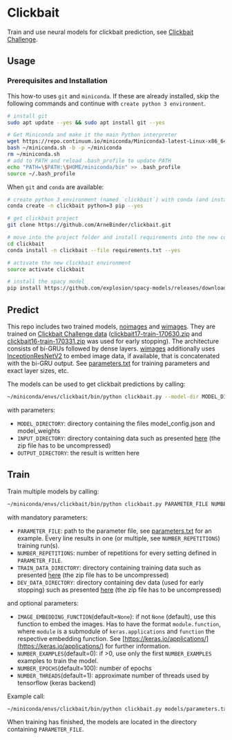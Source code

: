 # Clickbait

Train and use neural models for clickbait prediction, see [Clickbait Challenge](https://www.clickbait-challenge.org/).

## Usage

### Prerequisites and Installation

This how-to uses `git` and `miniconda`. If these are already installed, skip the following commands and continue
with `create python 3 environment`.

```bash
# install git
sudo apt update --yes && sudo apt install git --yes

# Get Miniconda and make it the main Python interpreter
wget https://repo.continuum.io/miniconda/Miniconda3-latest-Linux-x86_64.sh -O ~/miniconda.sh
bash ~/miniconda.sh -b -p ~/miniconda
rm ~/miniconda.sh
# add to PATH and reload .bash_profile to update PATH
echo "PATH=\$PATH:\$HOME/miniconda/bin" >> .bash_profile
source ~/.bash_profile
```
When `git` and `conda` are available:

```bash
# create python 3 environment (named `clickbait`) with conda (and install pip into it)
conda create -n clickbait python=3 pip --yes

# get clickbait project
git clone https://github.com/ArneBinder/clickbait.git

# move into the project folder and install requirements into the new conda environment
cd clickbait
conda install -n clickbait --file requirements.txt --yes

# activate the new clickbait environment
source activate clickbait

# install the spacy model
pip install https://github.com/explosion/spacy-models/releases/download/en_vectors_web_lg-2.0.0/en_vectors_web_lg-2.0.0.tar.gz#en_vectors_web_lg

```

## Predict

This repo includes two trained models, [noimages](models/noimages) and [wimages](models/wimages). They are trained on
[Clickbait Challenge data](https://www.clickbait-challenge.org/#data)
([clickbait17-train-170630.zip](http://www.uni-weimar.de/medien/webis/corpora/corpus-webis-clickbait-17/clickbait17-train-170630.zip)
and [clickbait16-train-170331.zip](http://www.uni-weimar.de/medien/webis/corpora/corpus-webis-clickbait-17/clickbait16-train-170331.zip)
was used for early stopping). The architecture consists of bi-GRUs followed by dense layers. [wimages](models/wimages)
additionally uses [InceptionResNetV2](https://keras.io/applications/#inceptionresnetv2) to embed image data,
if available, that is concatenated with the bi-GRU output. See [parameters.txt](models/parameters.txt) for training
parameters and exact layer sizes, etc.

The models can be used to get clickbait predictions by calling:
```bash
~/miniconda/envs/clickbait/bin/python clickbait.py --model-dir MODEL_DIRECTORY -i INPUT_DIRECTORY -o OUTPUT_DIRECTORY
```
with parameters:
* `MODEL_DIRECTORY`: directory containing the files model_config.json and model_weights
* `INPUT_DIRECTORY`: directory containing data such as presented [here](https://www.clickbait-challenge.org/#data) (the zip file has to be uncompressed)
* `OUTPUT_DIRECTORY`: the result is written here

## Train

Train multiple models by calling:
```bash
~/miniconda/envs/clickbait/bin/python clickbait.py PARAMETER_FILE NUMBER_REPETITIONS --image-embedding-function None|IMAGE_EMBEDDING_FUNCTION --nr-examples 0|NUMBER_EXAMPLES --nb-epoch NUMBER_EPOCHS --nb-threads NUMBER_THREADS --train-dir TRAIN_DATA_DIRECTORY --dev-dir DEV_DATA_DIRECTORY
```
with mandatory parameters:
* `PARAMETER_FILE`: path to the parameter file, see [parameters.txt](models/parameters.txt) for an example.
        Every line results in one (or multiple, see `NUMBER_REPETITIONS`) training run(s).
* `NUMBER_REPETITIONS`: number of repetitions for every setting defined in `PARAMETER_FILE`.
* `TRAIN_DATA_DIRECTORY`: directory containing training data such as presented [here](https://www.clickbait-challenge.org/#data) (the zip file has to be uncompressed)
* `DEV_DATA_DIRECTORY`: directory containing dev data (used for early stopping) such as presented [here](https://www.clickbait-challenge.org/#data) (the zip file has to be uncompressed)

and optional parameters:
* `IMAGE_EMBEDDING_FUNCTION`(default=`None`):  if not `Ǹone` (default), use this function to embed the images. Has to have the format
        `module.function`, where `module` is a submodule of `keras.applications` and `function` the respective
        embedding function. See [https://keras.io/applications/](https://keras.io/applications/) for further information.
* `NUMBER_EXAMPLES`(default=0): if >0, use only the first `NUMBER_EXAMPLES` examples to train the model.
* `NUMBER_EPOCHS`(default=100): number of epochs
* `NUMBER_THREADS`(default=1): approximate number of threads used by tensorflow (keras backend)

Example call:
```bash
~/miniconda/envs/clickbait/bin/python clickbait.py models/parameters.txt 3 --image-embedding-function inception_resnet_v2.InceptionResNetV2 --nb-epoch 50 --nb-threads 4 --train-dir TRAIN_DATA_DIRECTORY --dev-dir DEV_DATA_DIRECTORY
```

When training has finished, the models are located in the directory containing `PARAMETER_FILE`.



